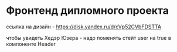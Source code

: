 # Фронтенд дипломного проекта

ссылка на дизайн - https://disk.yandex.ru/d/cVp52CVbFDSTTA

чтобы увидеть Хедэр Юзера - надо поменять стейт user на true в компоненте Header 